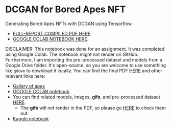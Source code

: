 # DCGAN for Bored Apes NFT
Generating Bored Apes NFTs with DCGAN using Tensorflow

- [FULL-REPORT COMPILED PDF HERE](https://drive.google.com/file/d/1qJ-8PlCz37uOPe6wO53VK_GsC4vrczBL/view?usp=sharing)
- [GOOGLE COLAB NOTEBOOK HERE](https://colab.research.google.com/drive/1fXXcdBqXM582lchH9YGvJujvlis7rGiA?usp=sharing).

DISCLAIMER: This notebook was done for an assignment. It was completed using Google Colab. The notebook might not render on GitHub. Furthermore, I am importing the pre-processed dataset and models from a Google Drive folder. It's open-source, so you are welcome to use something like `gdown` to download it locally. You can find the final PDF [HERE](https://drive.google.com/file/d/1qJ-8PlCz37uOPe6wO53VK_GsC4vrczBL/view?usp=sharing) and other relevant links here:

- [Gallery of apes](https://drive.google.com/drive/folders/1R8Vzbgdmmx3-rPedEVek0qqgEuCJltbk)
- [GOOGLE COLAB notebook](https://colab.research.google.com/drive/1fXXcdBqXM582lchH9YGvJujvlis7rGiA?usp=sharing).
- You can find related models, images, **gifs**, and pre-processed dataset [HERE](https://drive.google.com/drive/folders/11m_cRZyVbvYXOnIAlJtYlppWWj89JPMI?usp=sharing).
    - The **gifs** will not render in the PDF, so please go [HERE](https://drive.google.com/drive/folders/1Qpt9fI4RpEo-JaWtWN4QSrTqjuw00JlZ?usp=sharing) to check them out.
- [Kaggle notebook](https://www.kaggle.com/code/nikitakotsehub/dcgan-for-bored-apes-with-tensorflow)

